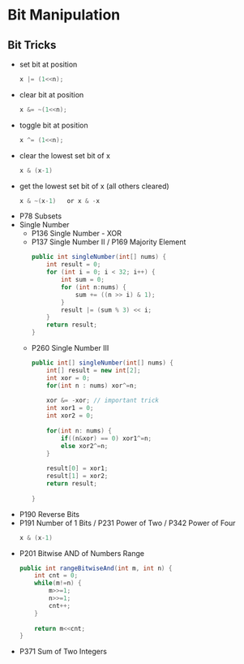 # Bit Manipulation

## Bit Tricks
* set bit at position
    ```java
    x |= (1<<n);
* clear bit at position
    ```java
    x &= ~(1<<n);
* toggle bit at position
    ```java
    x ^= (1<<n);
* clear the lowest set bit of x
    ```java
    x & (x-1)
* get the lowest set bit of x (all others cleared)
    ```java
    x & ~(x-1)   or x & -x

* P78 Subsets
* Single Number
    * P136 Single Number - XOR              
    * P137 Single Number II / P169 Majority Element         
        ```java
        public int singleNumber(int[] nums) {
            int result = 0;
            for (int i = 0; i < 32; i++) {
                int sum = 0;
                for (int n:nums) {
                    sum += ((n >> i) & 1);
                }
                result |= (sum % 3) << i;
            }
            return result;
        }               

    * P260 Single Number III
        ```java
        public int[] singleNumber(int[] nums) {
            int[] result = new int[2];
            int xor = 0;
            for(int n : nums) xor^=n;
            
            xor &= -xor; // important trick
            int xor1 = 0;
            int xor2 = 0;
            
            for(int n: nums) {
                if((n&xor) == 0) xor1^=n;
                else xor2^=n;
            }
            
            result[0] = xor1;
            result[1] = xor2;
            return result;
            
        }

* P190 Reverse Bits
* P191 Number of 1 Bits / P231 Power of Two / P342 Power of Four
    ```java
    x & (x-1)

* P201 Bitwise AND of Numbers Range
    ```java
    public int rangeBitwiseAnd(int m, int n) {
        int cnt = 0;
        while(m!=n) {
            m>>=1;
            n>>=1;
            cnt++;
        }
        
        return m<<cnt;
    }

* P371 Sum of Two Integers
